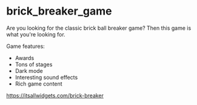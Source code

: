 # brick_breaker_game

Are you looking for the classic brick ball breaker game? Then this game is what you're looking for.

Game features:
- Awards
- Tons of stages
- Dark mode
- Interesting sound effects
- Rich game content

https://itsallwidgets.com/brick-breaker
